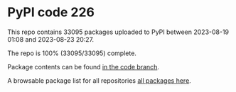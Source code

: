 # PyPI code 226

This repo contains 33095 packages uploaded to PyPI between 
2023-08-19 01:08 and 2023-08-23 20:27.

The repo is 100% (33095/33095) complete.

Package contents can be found [in the code branch](https://github.com/pypi-data/pypi-mirror-226/tree/code/packages).

A browsable package list for all repositories [all packages here](https://pypi-data.github.io/website/repositories/pypi-mirror-226).


